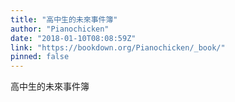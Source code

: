 ```yaml
---
title: "高中生的未來事件簿"
author: "Pianochicken"
date: "2018-01-10T08:08:59Z"
link: "https://bookdown.org/Pianochicken/_book/"
pinned: false
---
```


高中生的未來事件簿

